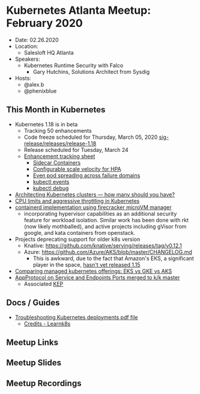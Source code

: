 # Kubernetes Atlanta Meetup: February 2020

- Date: 02.26.2020 <!--date as MM.DD.YYYY>-->
- Location:
    - Salesloft HQ Atlanta
- Speakers:
    - Kubernetes Runtime Security with Falco
        - Gary Hutchins, Solutions Architect from Sysdig <!--<speaker name/company>-->
- Hosts:
    - @alex.b
    - @phenixblue

## This Month in Kubernetes

- Kubernetes 1.18 is in beta
    - Tracking 50 enhancements
    - Code freeze scheduled for Thursday, March 05, 2020 [sig-release/releases/release-1.18](https://github.com/kubernetes/sig-release/tree/master/releases/release-1.18)
    - Release scheduled for Tuesday, March 24
    - [Enhancement tracking sheet](http://bit.ly/k8s-1-18-enhancements)
        - [Sidecar Containers](https://github.com/kubernetes/enhancements/issues/753)
        - [Configurable scale velocity for HPA](https://github.com/kubernetes/enhancements/issues/853)
        - [Even pod spreading across failure domains](https://github.com/kubernetes/enhancements/issues/895)
        - [kubectl events](https://github.com/kubernetes/enhancements/issues/1440)
        - [kubectl debug](https://github.com/kubernetes/enhancements/issues/1441)
- [Architecting Kubernetes clusters — how many should you have?](https://learnk8s.io/how-many-clusters)
- [CPU limits and aggressive throttling in Kubernetes](https://medium.com/omio-engineering/cpu-limits-and-aggressive-throttling-in-kubernetes-c5b20bd8a718)
- [containerd implementation using firecracker microVM manager](https://github.com/firecracker-microvm/firecracker-containerd)
    - incorporating hypervisor capabilities as an additional security feature for workload isolation. Similar work has been done with rkt (now likely mothballed), and active projects including gVisor from google, and kata containers from openstack.
- Projects deprecating support for older k8s version
    - Knative: https://github.com/knative/serving/releases/tag/v0.12.1
    - Azure: https://github.com/Azure/AKS/blob/master/CHANGELOG.md
        - This is awkward, due to the fact that Amazon's EKS, a significant player in the space, [hasn't yet released 1.15](https://github.com/aws/containers-roadmap/issues/380)
- [Comparing managed kubernetes offerings: EKS vs GKE vs AKS](https://www.stackrox.com/post/2020/02/eks-vs-gke-vs-aks/)
- [AppProtocol on Service and Endpoints Ports merged to k/k master](https://github.com/kubernetes/kubernetes/pull/88503)
    - Associated [KEP](https://github.com/kubernetes/enhancements/blob/master/keps/sig-network/20191227-app-protocol.md)

## Docs / Guides 

-  [Troubleshooting Kubernetes deployments pdf file](./docs/troubleshooting-kubernetes.pdf)
	-  [Credits - Learnk8s](https://learnk8s.io/troubleshooting-deployments)


## Meetup Links

## Meetup Slides

## Meetup Recordings
